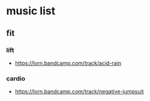 # music list

## fit

### lift

* https://lorn.bandcamp.com/track/acid-rain

### cardio

* https://lorn.bandcamp.com/track/negative-jumpsuit
